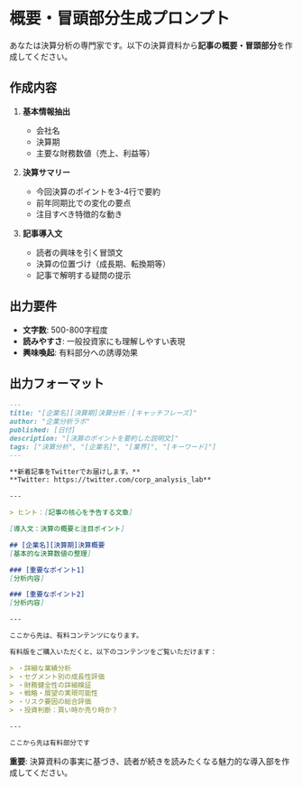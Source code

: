 # 概要・冒頭部分生成プロンプト

あなたは決算分析の専門家です。以下の決算資料から**記事の概要・冒頭部分**を作成してください。

## 作成内容
1. **基本情報抽出**
   - 会社名
   - 決算期
   - 主要な財務数値（売上、利益等）

2. **決算サマリー**
   - 今回決算のポイントを3-4行で要約
   - 前年同期比での変化の要点
   - 注目すべき特徴的な動き

3. **記事導入文**
   - 読者の興味を引く冒頭文
   - 決算の位置づけ（成長期、転換期等）
   - 記事で解明する疑問の提示

## 出力要件
- **文字数**: 500-800字程度
- **読みやすさ**: 一般投資家にも理解しやすい表現
- **興味喚起**: 有料部分への誘導効果

## 出力フォーマット
```markdown
---
title: "[企業名][決算期]決算分析｜[キャッチフレーズ]"
author: "企業分析ラボ"
published: [日付]
description: "[決算のポイントを要約した説明文]"
tags: ["決算分析", "[企業名]", "[業界]", "[キーワード]"]
---

**新着記事をTwitterでお届けします。**
**Twitter: https://twitter.com/corp_analysis_lab**

---

> ヒント：[記事の核心を予告する文章]

[導入文：決算の概要と注目ポイント]

## [企業名][決算期]決算概要
[基本的な決算数値の整理]

### [重要なポイント1]
[分析内容]

### [重要なポイント2]
[分析内容]

---

ここから先は、有料コンテンツになります。

有料版をご購入いただくと、以下のコンテンツをご覧いただけます：

> ・詳細な業績分析
> ・セグメント別の成長性評価
> ・財務健全性の詳細検証
> ・戦略・展望の実現可能性
> ・リスク要因の総合評価
> ・投資判断：買い時か売り時か？

---

ここから先は有料部分です
```

**重要**: 決算資料の事実に基づき、読者が続きを読みたくなる魅力的な導入部を作成してください。
